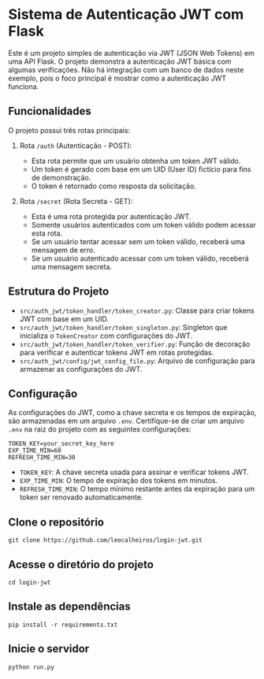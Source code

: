 # Sistema de Autenticação JWT com Flask

Este é um projeto simples de autenticação via JWT (JSON Web Tokens) em uma API Flask. O projeto demonstra a autenticação JWT básica com algumas verificações. Não há integração com um banco de dados neste exemplo, pois o foco principal é mostrar como a autenticação JWT funciona.

## Funcionalidades

O projeto possui três rotas principais:

1. Rota `/auth` (Autenticação - POST):
   - Esta rota permite que um usuário obtenha um token JWT válido.
   - Um token é gerado com base em um UID (User ID) fictício para fins de demonstração.
   - O token é retornado como resposta da solicitação.

2. Rota `/secret` (Rota Secreta - GET):
   - Esta é uma rota protegida por autenticação JWT.
   - Somente usuários autenticados com um token válido podem acessar esta rota.
   - Se um usuário tentar acessar sem um token válido, receberá uma mensagem de erro.
   - Se um usuário autenticado acessar com um token válido, receberá uma mensagem secreta.

## Estrutura do Projeto

- `src/auth_jwt/token_handler/token_creator.py`: Classe para criar tokens JWT com base em um UID.
- `src/auth_jwt/token_handler/token_singleton.py`: Singleton que inicializa o `TokenCreator` com configurações do JWT.
- `src/auth_jwt/token_handler/token_verifier.py`: Função de decoração para verificar e autenticar tokens JWT em rotas protegidas.
- `src/auth_jwt/config/jwt_config_file.py`: Arquivo de configuração para armazenar as configurações do JWT.

## Configuração

As configurações do JWT, como a chave secreta e os tempos de expiração, são armazenadas em um arquivo `.env`. Certifique-se de criar um arquivo `.env` na raiz do projeto com as seguintes configurações:

```env
TOKEN_KEY=your_secret_key_here
EXP_TIME_MIN=60
REFRESH_TIME_MIN=30
```
- `TOKEN_KEY`: A chave secreta usada para assinar e verificar tokens JWT.
- `EXP_TIME_MIN`: O tempo de expiração dos tokens em minutos.
- `REFRESH_TIME_MIN`: O tempo mínimo restante antes da expiração para um token ser renovado automaticamente.

## Clone o repositório
```
git clone https://github.com/leocalheiros/login-jwt.git
```

## Acesse o diretório do projeto
```
cd login-jwt
```

## Instale as dependências
```
pip install -r requirements.txt
```

## Inicie o servidor
```
python run.py
```
